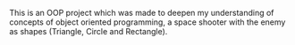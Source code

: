 This is an OOP project which was made to deepen my understanding of concepts of object oriented programming, a space shooter with the enemy as shapes (Triangle, Circle and Rectangle).
